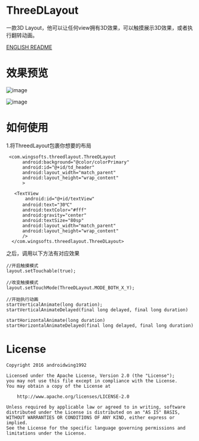 # ThreeDLayout
一款3D Layout，他可以让任何view拥有3D效果，可以触摸展示3D效果，或者执行翻转动画。

[ENGLISH README](https://github.com/githubwing/ThreeDLayout/raw/master/README_EN.md)
# 效果预览


![image](https://github.com/githubwing/ThreeDLayout/raw/master/img/2.gif)

![image](https://github.com/githubwing/ThreeDLayout/raw/master/img/1.gif)
# 如何使用

1.将ThreedLayout包裹你想要的布局

```
 <com.wingsofts.threedlayout.ThreeDLayout
      android:background="@color/colorPrimary"
      android:id="@+id/td_header"
      android:layout_width="match_parent"
      android:layout_height="wrap_content"
      >

   <TextView
       android:id="@+id/textView"
      android:text="30℃"
      android:textColor="#fff"
      android:gravity="center"
      android:textSize="80sp"
      android:layout_width="match_parent"
      android:layout_height="wrap_content"
      />
  </com.wingsofts.threedlayout.ThreeDLayout>

```

之后，调用以下方法有对应效果

```
//开启触摸模式
layout.setTouchable(true);

//改变触摸模式
layout.setTouchMode(ThreeDLayout.MODE_BOTH_X_Y);

//开始执行动画
startVerticalAnimate(long duration);
startVerticalAnimateDelayed(final long delayed, final long duration)

startHorizontalAnimate(long duration)
startHorizontalAnimateDelayed(final long delayed, final long duration)

```

# License

    Copyright 2016 androidwing1992

    Licensed under the Apache License, Version 2.0 (the "License");
    you may not use this file except in compliance with the License.
    You may obtain a copy of the License at
    
        http://www.apache.org/licenses/LICENSE-2.0
    
    Unless required by applicable law or agreed to in writing, software
    distributed under the License is distributed on an "AS IS" BASIS,
    WITHOUT WARRANTIES OR CONDITIONS OF ANY KIND, either express or implied.
    See the License for the specific language governing permissions and
    limitations under the License.
